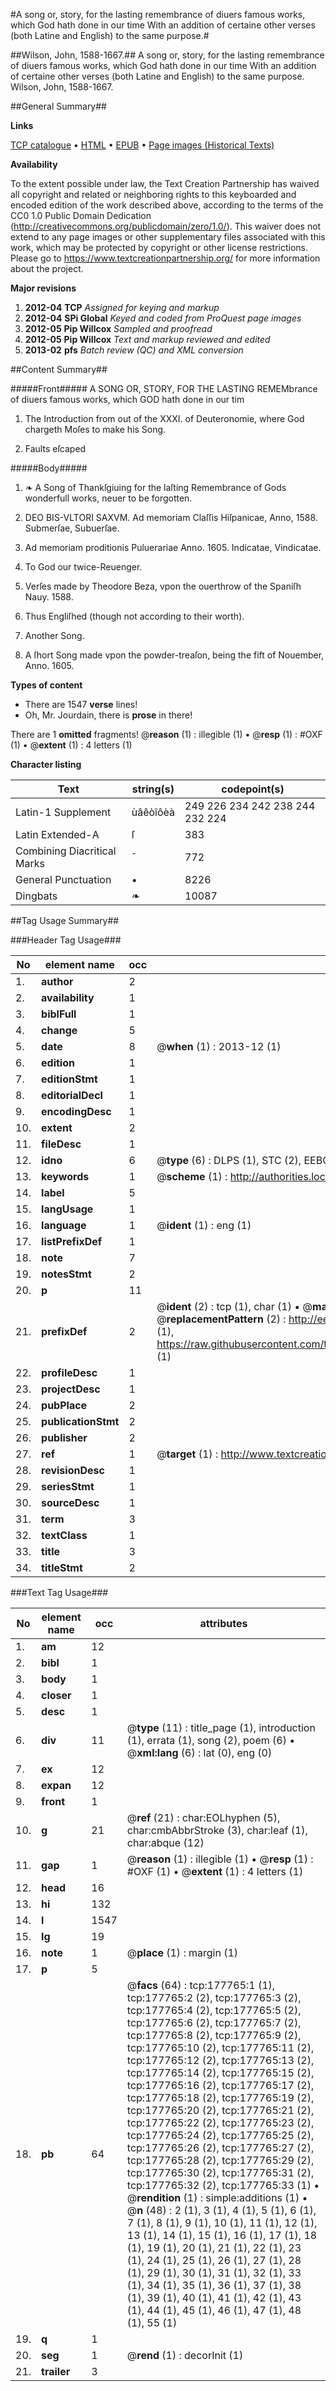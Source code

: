 #A song or, story, for the lasting remembrance of diuers famous works, which God hath done in our time With an addition of certaine other verses (both Latine and English) to the same purpose.#

##Wilson, John, 1588-1667.##
A song or, story, for the lasting remembrance of diuers famous works, which God hath done in our time With an addition of certaine other verses (both Latine and English) to the same purpose.
Wilson, John, 1588-1667.

##General Summary##

**Links**

[TCP catalogue](http://www.ota.ox.ac.uk/tcp/)  • 
[HTML](http://tei.it.ox.ac.uk/tcp/Texts-HTML/free/A12/A12600.html)  • 
[EPUB](http://tei.it.ox.ac.uk/tcp/Texts-EPUB/free/A12/A12600.epub) • 
[Page images (Historical Texts)](https://historicaltexts.jisc.ac.uk/eebo-99852867e)

**Availability**

To the extent possible under law, the Text Creation Partnership has waived all copyright and related or neighboring rights to this keyboarded and encoded edition of the work described above, according to the terms of the CC0 1.0 Public Domain Dedication (http://creativecommons.org/publicdomain/zero/1.0/). This waiver does not extend to any page images or other supplementary files associated with this work, which may be protected by copyright or other license restrictions. Please go to https://www.textcreationpartnership.org/ for more information about the project.

**Major revisions**

1. __2012-04__ __TCP__ *Assigned for keying and markup*
1. __2012-04__ __SPi Global__ *Keyed and coded from ProQuest page images*
1. __2012-05__ __Pip Willcox__ *Sampled and proofread*
1. __2012-05__ __Pip Willcox__ *Text and markup reviewed and edited*
1. __2013-02__ __pfs__ *Batch review (QC) and XML conversion*

##Content Summary##

#####Front#####
A SONG OR, STORY, FOR THE LASTING REMEMbrance of diuers famous works, which GOD hath done in our tim
1. The Introduction from out of the XXXI. of Deuteronomie, where God chargeth Moſes to make his Song.

1. Faults eſcaped

#####Body#####

1. ❧ A Song of Thankſgiuing for the laſting Remembrance of Gods wonderfull works, neuer to be forgotten.

1. DEO BIS-VLTORI SAXVM. Ad memoriam Claſſis Hiſpanicae, Anno, 1588. Submerſae, Subuerſae.

1. Ad memoriam proditionis Puluerariae Anno. 1605. Indicatae, Vindicatae.

1. To God our twice-Reuenger.

1. Verſes made by Theodore Beza, vpon the ouerthrow of the Spaniſh Nauy. 1588.

1. Thus Engliſhed (though not according to their worth).

1. Another Song.

1. A ſhort Song made vpon the powder-treaſon, being the fift of Nouember, Anno. 1605.

**Types of content**

  * There are 1547 **verse** lines!
  * Oh, Mr. Jourdain, there is **prose** in there!

There are 1 **omitted** fragments! 
 @__reason__ (1) : illegible (1)  •  @__resp__ (1) : #OXF (1)  •  @__extent__ (1) : 4 letters (1)

**Character listing**


|Text|string(s)|codepoint(s)|
|---|---|---|
|Latin-1 Supplement|ùâêòîôèà|249 226 234 242 238 244 232 224|
|Latin Extended-A|ſ|383|
|Combining             Diacritical Marks|̄|772|
|General Punctuation|•|8226|
|Dingbats|❧|10087|

##Tag Usage Summary##

###Header Tag Usage###

|No|element name|occ|attributes|
|---|---|---|---|
|1.|__author__|2||
|2.|__availability__|1||
|3.|__biblFull__|1||
|4.|__change__|5||
|5.|__date__|8| @__when__ (1) : 2013-12 (1)|
|6.|__edition__|1||
|7.|__editionStmt__|1||
|8.|__editorialDecl__|1||
|9.|__encodingDesc__|1||
|10.|__extent__|2||
|11.|__fileDesc__|1||
|12.|__idno__|6| @__type__ (6) : DLPS (1), STC (2), EEBO-CITATION (1), PROQUEST (1), VID (1)|
|13.|__keywords__|1| @__scheme__ (1) : http://authorities.loc.gov/ (1)|
|14.|__label__|5||
|15.|__langUsage__|1||
|16.|__language__|1| @__ident__ (1) : eng (1)|
|17.|__listPrefixDef__|1||
|18.|__note__|7||
|19.|__notesStmt__|2||
|20.|__p__|11||
|21.|__prefixDef__|2| @__ident__ (2) : tcp (1), char (1)  •  @__matchPattern__ (2) : ([0-9\-]+):([0-9IVX]+) (1), (.+) (1)  •  @__replacementPattern__ (2) : http://eebo.chadwyck.com/downloadtiff?vid=$1&page=$2 (1), https://raw.githubusercontent.com/textcreationpartnership/Texts/master/tcpchars.xml#$1 (1)|
|22.|__profileDesc__|1||
|23.|__projectDesc__|1||
|24.|__pubPlace__|2||
|25.|__publicationStmt__|2||
|26.|__publisher__|2||
|27.|__ref__|1| @__target__ (1) : http://www.textcreationpartnership.org/docs/. (1)|
|28.|__revisionDesc__|1||
|29.|__seriesStmt__|1||
|30.|__sourceDesc__|1||
|31.|__term__|3||
|32.|__textClass__|1||
|33.|__title__|3||
|34.|__titleStmt__|2||


###Text Tag Usage###

|No|element name|occ|attributes|
|---|---|---|---|
|1.|__am__|12||
|2.|__bibl__|1||
|3.|__body__|1||
|4.|__closer__|1||
|5.|__desc__|1||
|6.|__div__|11| @__type__ (11) : title_page (1), introduction (1), errata (1), song (2), poem (6)  •  @__xml:lang__ (6) : lat (0), eng (0)|
|7.|__ex__|12||
|8.|__expan__|12||
|9.|__front__|1||
|10.|__g__|21| @__ref__ (21) : char:EOLhyphen (5), char:cmbAbbrStroke (3), char:leaf (1), char:abque (12)|
|11.|__gap__|1| @__reason__ (1) : illegible (1)  •  @__resp__ (1) : #OXF (1)  •  @__extent__ (1) : 4 letters (1)|
|12.|__head__|16||
|13.|__hi__|132||
|14.|__l__|1547||
|15.|__lg__|19||
|16.|__note__|1| @__place__ (1) : margin (1)|
|17.|__p__|5||
|18.|__pb__|64| @__facs__ (64) : tcp:177765:1 (1), tcp:177765:2 (2), tcp:177765:3 (2), tcp:177765:4 (2), tcp:177765:5 (2), tcp:177765:6 (2), tcp:177765:7 (2), tcp:177765:8 (2), tcp:177765:9 (2), tcp:177765:10 (2), tcp:177765:11 (2), tcp:177765:12 (2), tcp:177765:13 (2), tcp:177765:14 (2), tcp:177765:15 (2), tcp:177765:16 (2), tcp:177765:17 (2), tcp:177765:18 (2), tcp:177765:19 (2), tcp:177765:20 (2), tcp:177765:21 (2), tcp:177765:22 (2), tcp:177765:23 (2), tcp:177765:24 (2), tcp:177765:25 (2), tcp:177765:26 (2), tcp:177765:27 (2), tcp:177765:28 (2), tcp:177765:29 (2), tcp:177765:30 (2), tcp:177765:31 (2), tcp:177765:32 (2), tcp:177765:33 (1)  •  @__rendition__ (1) : simple:additions (1)  •  @__n__ (48) : 2 (1), 3 (1), 4 (1), 5 (1), 6 (1), 7 (1), 8 (1), 9 (1), 10 (1), 11 (1), 12 (1), 13 (1), 14 (1), 15 (1), 16 (1), 17 (1), 18 (1), 19 (1), 20 (1), 21 (1), 22 (1), 23 (1), 24 (1), 25 (1), 26 (1), 27 (1), 28 (1), 29 (1), 30 (1), 31 (1), 32 (1), 33 (1), 34 (1), 35 (1), 36 (1), 37 (1), 38 (1), 39 (1), 40 (1), 41 (1), 42 (1), 43 (1), 44 (1), 45 (1), 46 (1), 47 (1), 48 (1), 55 (1)|
|19.|__q__|1||
|20.|__seg__|1| @__rend__ (1) : decorInit (1)|
|21.|__trailer__|3||
